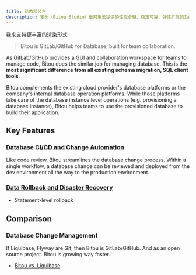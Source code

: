 ```yaml
---
title: 动态和公告
description: 笔头（Bitou Studio）是阿里云提供的性能卓越、稳定可靠、弹性扩展的IaaS（Infrastructure as a Service）级别云计算服务。云服务器ECS免去了您采购IT硬件的前期准备，让您像使用水、电、天然气等公共资源一样便捷、高效地使用服务器，实现计算资源的即开即用和弹性伸缩。阿里云ECS持续提供创新型服务器，解决多种业务需求，助力您的业务发展。
---
```


我来支持更丰富的渲染形式

> Bitou is GitLab/GitHub for Database, built for team collaboration.

As GitLab/GitHub provides a GUI and collaboration workspace for teams to manage code, Bitou does the similar job for managing database.
This is the **most significant difference from all existing schema migration, SQL client tools**.

Bitou complements the existing cloud provider's database platforms or the company's internal database operation platforms. While those platforms take care of the database instance level operations (e.g. provisioning a database instance), Bitou helps teams to use the provisioned database to build their application.

## Key Features

### [Database CI/CD and Change Automation](/docs/change-database/change-workflow/)

Like code review, Bitou streamlines the database change process. Within a single workflow, a database change can be reviewed and deployed from the dev environment all the way to the production environment.

### [Data Rollback and Disaster Recovery](/docs/change-database/rollback-data-changes/)

- Statement-level rollback

## Comparison

### Database Change Management

If Liquibase, Flyway are Git, then Bitou is GitLab/GitHub. And as an open source project. Bitou
is growing way faster.

- [Bitou vs. Liquibase](/blog/Bitou-vs-liquibase/)

